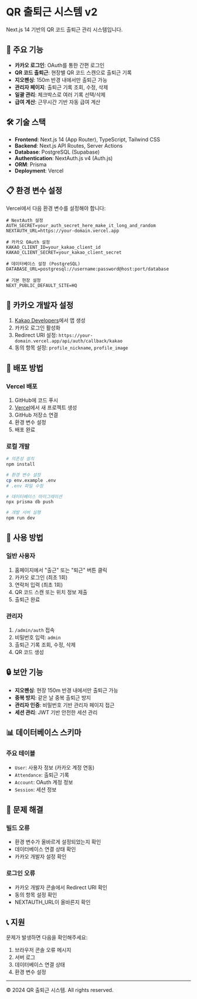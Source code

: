 # QR 출퇴근 시스템 v2

Next.js 14 기반의 QR 코드 출퇴근 관리 시스템입니다.

## 🚀 주요 기능

- **카카오 로그인**: OAuth를 통한 간편 로그인
- **QR 코드 출퇴근**: 현장별 QR 코드 스캔으로 출퇴근 기록
- **지오펜싱**: 150m 반경 내에서만 출퇴근 가능
- **관리자 페이지**: 출퇴근 기록 조회, 수정, 삭제
- **일괄 관리**: 체크박스로 여러 기록 선택/삭제
- **급여 계산**: 근무시간 기반 자동 급여 계산

## 🛠️ 기술 스택

- **Frontend**: Next.js 14 (App Router), TypeScript, Tailwind CSS
- **Backend**: Next.js API Routes, Server Actions
- **Database**: PostgreSQL (Supabase)
- **Authentication**: NextAuth.js v4 (Auth.js)
- **ORM**: Prisma
- **Deployment**: Vercel

## 📋 환경 변수 설정

Vercel에서 다음 환경 변수를 설정해야 합니다:

```env
# NextAuth 설정
AUTH_SECRET=your_auth_secret_here_make_it_long_and_random
NEXTAUTH_URL=https://your-domain.vercel.app

# 카카오 OAuth 설정
KAKAO_CLIENT_ID=your_kakao_client_id
KAKAO_CLIENT_SECRET=your_kakao_client_secret

# 데이터베이스 설정 (PostgreSQL)
DATABASE_URL=postgresql://username:password@host:port/database

# 기본 현장 설정
NEXT_PUBLIC_DEFAULT_SITE=HQ
```

## 🔧 카카오 개발자 설정

1. [Kakao Developers](https://developers.kakao.com)에서 앱 생성
2. 카카오 로그인 활성화
3. Redirect URI 설정: `https://your-domain.vercel.app/api/auth/callback/kakao`
4. 동의 항목 설정: `profile_nickname`, `profile_image`

## 🚀 배포 방법

### Vercel 배포

1. GitHub에 코드 푸시
2. [Vercel](https://vercel.com)에서 새 프로젝트 생성
3. GitHub 저장소 연결
4. 환경 변수 설정
5. 배포 완료

### 로컬 개발

```bash
# 의존성 설치
npm install

# 환경 변수 설정
cp env.example .env
# .env 파일 수정

# 데이터베이스 마이그레이션
npx prisma db push

# 개발 서버 실행
npm run dev
```

## 📱 사용 방법

### 일반 사용자
1. 홈페이지에서 "출근" 또는 "퇴근" 버튼 클릭
2. 카카오 로그인 (최초 1회)
3. 연락처 입력 (최초 1회)
4. QR 코드 스캔 또는 위치 정보 제출
5. 출퇴근 완료

### 관리자
1. `/admin/auth` 접속
2. 비밀번호 입력: `admin`
3. 출퇴근 기록 조회, 수정, 삭제
4. QR 코드 생성

## 🔒 보안 기능

- **지오펜싱**: 현장 150m 반경 내에서만 출퇴근 가능
- **중복 방지**: 같은 날 중복 출퇴근 방지
- **관리자 인증**: 비밀번호 기반 관리자 페이지 접근
- **세션 관리**: JWT 기반 안전한 세션 관리

## 📊 데이터베이스 스키마

### 주요 테이블
- `User`: 사용자 정보 (카카오 계정 연동)
- `Attendance`: 출퇴근 기록
- `Account`: OAuth 계정 정보
- `Session`: 세션 정보

## 🐛 문제 해결

### 빌드 오류
- 환경 변수가 올바르게 설정되었는지 확인
- 데이터베이스 연결 상태 확인
- 카카오 개발자 설정 확인

### 로그인 오류
- 카카오 개발자 콘솔에서 Redirect URI 확인
- 동의 항목 설정 확인
- NEXTAUTH_URL이 올바른지 확인

## 📞 지원

문제가 발생하면 다음을 확인해주세요:
1. 브라우저 콘솔 오류 메시지
2. 서버 로그
3. 데이터베이스 연결 상태
4. 환경 변수 설정

---

© 2024 QR 출퇴근 시스템. All rights reserved.
